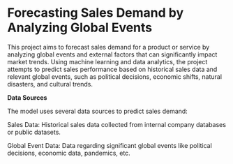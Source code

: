 <h1><b>Forecasting Sales Demand by Analyzing Global Events</b></h1>

This project aims to forecast sales demand for a product or service by analyzing global events and external factors that can significantly impact market trends. Using machine learning and data analytics, the project attempts to predict sales performance based on historical sales data and relevant global events, such as political decisions, economic shifts, natural disasters, and cultural trends.

<b>Data Sources</b>


The model uses several data sources to predict sales demand:


Sales Data: Historical sales data collected from internal company databases or public datasets.


Global Event Data: Data regarding significant global events like political decisions, economic data, pandemics, etc.
